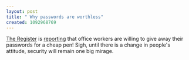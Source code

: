 ```yaml
--- 
layout: post
title: " Why passwords are worthless"
created: 1092968769
---
```

<a href="http://www.theregister.co.uk">The Register</a> is <a href="http://www.theregister.co.uk/2003/04/18/office_workers_give_away_passwords/">reporting</a> that office workers are willing to give away their passwords for a cheap pen! Sigh, until there is a change in people's attitude, security will remain one big mirage.
